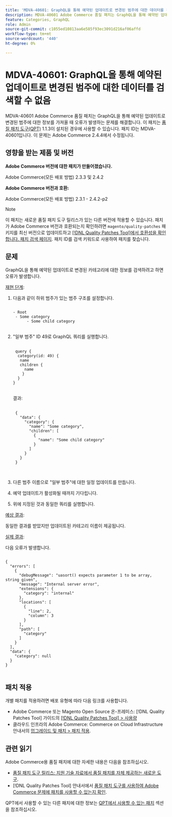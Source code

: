 ```yaml
---
title: 'MDVA-40601: GraphQL을 통해 예약된 업데이트로 변경된 범주에 대한 데이터를 검색할 수 없음'
description: MDVA-40601 Adobe Commerce 품질 패치는 GraphQL을 통해 예약된 업데이트로 변경된 범주에 대한 정보를 가져올 때 오류가 발생하는 문제를 해결합니다. 이 패치는 [Quality Patches Tool (QPT)](https://experienceleague.adobe.com/en/docs/commerce-knowledge-base/kb/announcements/commerce-announcements/magento-quality-patches-released-new-tool-to-self-serve-quality-patches) 1.1.3이 설치된 경우 사용할 수 있습니다. 패치 ID는 MDVA-40601입니다. 이 문제는 Adobe Commerce 2.4.4에서 수정됩니다.
feature: Categories, GraphQL
role: Admin
source-git-commit: c1055ed10813aa6e585f93ec3091d216af06affd
workflow-type: tm+mt
source-wordcount: '440'
ht-degree: 0%

---
```


# MDVA-40601: GraphQL을 통해 예약된 업데이트로 변경된 범주에 대한 데이터를 검색할 수 없음

MDVA-40601 Adobe Commerce 품질 패치는 GraphQL을 통해 예약된 업데이트로 변경된 범주에 대한 정보를 가져올 때 오류가 발생하는 문제를 해결합니다. 이 패치는 [품질 패치 도구(QPT)](https://experienceleague.adobe.com/en/docs/commerce-knowledge-base/kb/announcements/commerce-announcements/magento-quality-patches-released-new-tool-to-self-serve-quality-patches) 1.1.3이 설치된 경우에 사용할 수 있습니다. 패치 ID는 MDVA-40601입니다. 이 문제는 Adobe Commerce 2.4.4에서 수정됩니다.

## 영향을 받는 제품 및 버전

**Adobe Commerce 버전에 대한 패치가 만들어졌습니다.**

Adobe Commerce(모든 배포 방법) 2.3.3 및 2.4.2

**Adobe Commerce 버전과 호환:**

Adobe Commerce(모든 배포 방법) 2.3.1 - 2.4.2-p2

>[!NOTE]
>
>이 패치는 새로운 품질 패치 도구 릴리스가 있는 다른 버전에 적용할 수 있습니다. 패치가 Adobe Commerce 버전과 호환되는지 확인하려면 `magento/quality-patches` 패키지를 최신 버전으로 업데이트하고 [[!DNL Quality Patches Tool]에서 호환성을 확인합니다. 패치 검색 페이지](https://experienceleague.adobe.com/en/docs/commerce-knowledge-base/kb/announcements/commerce-announcements/magento-quality-patches-released-new-tool-to-self-serve-quality-patches). 패치 ID를 검색 키워드로 사용하여 패치를 찾습니다.

## 문제

GraphQL을 통해 예약된 업데이트로 변경된 카테고리에 대한 정보를 검색하려고 하면 오류가 발생합니다.

<u>재현 단계</u>:

1. 다음과 같이 하위 범주가 있는 범주 구조를 설정합니다.

   <pre>
   <code class="language-graphql">
   - Root
    - Some category
         - Some child category
   </code>
   </pre>

1. &quot;일부 범주&quot; ID 49로 GraphQL 쿼리를 실행합니다.

   <pre>
    <code class="language-graphql">
    query {
     category(id: 49) {
      name
      children {
        name
       }
     }
   }
   </code>
   </pre>

   결과:

   <pre>
    <code class="language-graphql">
    {
      "data": {
        "category": {
          "name": "Some category",
          "children": [
            {
              "name": "Some child category"
            }
          ]
        }
      }
    }
    </code>
    </pre>

1. 다른 범주 이름으로 &quot;일부 범주&quot;에 대한 일정 업데이트를 만듭니다.
1. 예약 업데이트가 활성화될 때까지 기다립니다.
1. 위에 지정된 것과 동일한 쿼리를 실행합니다.

<u>예상 결과</u>:

동일한 결과를 받았지만 업데이트된 카테고리 이름이 제공됩니다.

<u>실제 결과</u>:

다음 오류가 발생합니다.

<pre>
<code class="language-graphql">
{
  "errors": [
    {
      "debugMessage": "uasort() expects parameter 1 to be array, string given",
      "message": "Internal server error",
      "extensions": {
        "category": "internal"
      },
      "locations": [
        {
          "line": 2,
          "column": 3
        }
      ],
      "path": [
        "category"
      ]
    }
  ],
  "data": {
    "category": null
  }
}
</code>
</pre>

## 패치 적용

개별 패치를 적용하려면 배포 유형에 따라 다음 링크를 사용합니다.

* Adobe Commerce 또는 Magento Open Source 온-프레미스: [!DNL Quality Patches Tool] 가이드의 [[!DNL Quality Patches Tool] > 사용량](/help/tools/quality-patches-tool/usage.md)
* 클라우드 인프라의 Adobe Commerce: Commerce on Cloud Infrastructure 안내서의 [업그레이드 및 패치 > 패치 적용](https://experienceleague.adobe.com/docs/commerce-cloud-service/user-guide/develop/upgrade/apply-patches.html).

## 관련 읽기

Adobe Commerce용 품질 패치에 대한 자세한 내용은 다음을 참조하십시오.

* [품질 패치 도구 릴리스: 지원 기술 자료에서 품질 패치를 자체 제공하는 새로운 도구](https://experienceleague.adobe.com/en/docs/commerce-knowledge-base/kb/announcements/commerce-announcements/magento-quality-patches-released-new-tool-to-self-serve-quality-patches).
* [!DNL Quality Patches Tool] 안내서에서 [품질 패치 도구를 사용하여 Adobe Commerce 문제에 패치를 사용할 수 있는지 확인](/help/tools/quality-patches-tool/patches-available-in-qpt/check-patch-for-magento-issue-with-magento-quality-patches.md).

QPT에서 사용할 수 있는 다른 패치에 대한 정보는 [QPT에서 사용할 수 있는 패치](https://experienceleague.adobe.com/tools/commerce-quality-patches/index.html) 섹션을 참조하십시오.
